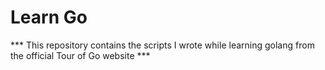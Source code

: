 # Learn Go 

*** This repository contains the scripts I wrote while learning golang from the official Tour of Go website ***



